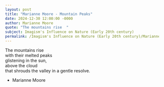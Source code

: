 ```yaml
---
layout: post
title: "Marianne Moore - Mountain Peaks"
date: 2024-12-30 12:00:00 -0000
author: Marianne Moore
quote: "The mountains rise  "
subject: Imagism's Influence on Nature (Early 20th century)
permalink: /Imagism's Influence on Nature (Early 20th century)/Marianne Moore/Marianne Moore - Mountain Peaks
---
```


The mountains rise  
         with their melted peaks  
         glistening in the sun,  
         above the cloud  
         that shrouds the valley
         in a gentle resolve.


- Marianne Moore
